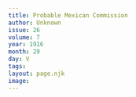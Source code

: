 ```yaml
---
title: Probable Mexican Commission
author: Unknown
issue: 26
volume: 7
year: 1916
month: 29
day: V
tags:
layout: page.njk
image:
---
```


